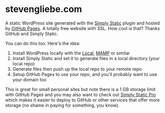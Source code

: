 # stevengliebe.com

A static WordPress site generated with the [Simply Static](https://wordpress.org/plugins/simply-static/) plugin and hosted by [GitHub Pages](https://pages.github.com/). A totally free website with SSL. How cool is that? Thanks GitHub and Simply Static.

You can do this too. Here's the idea:

1. Install WordPress locally with the [Local](<https://localwp.com>), [MAMP](https://www.mamp.info/) or similar
2. Install Simply Static and set it to generate files in a local directory (your local repo)
3. Generate files then push up the local repo to your remote repo
4. Setup GitHub Pages to use your repo, and you'll probably want to use your domain too

This is great for small personal sites but note there is a 1 GB storage limit with GitHub Pages and you may also want to check out [Simply Static Pro](https://simplystatic.com) which makes it easier to deploy to GitHub or other services that offer more storage (no shame in paying for something, you know).
